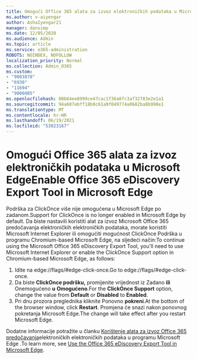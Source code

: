 ```yaml
---
title: Omogući Office 365 alata za izvoz elektroničkih podataka u Microsoft Edge
ms.author: v-aiyengar
author: AshaIyengar21
manager: dansimp
ms.date: 12/05/2020
ms.audience: Admin
ms.topic: article
ms.service: o365-administration
ROBOTS: NOINDEX, NOFOLLOW
localization_priority: Normal
ms.collection: Admin_O365
ms.custom:
- "9003878"
- "6930"
- "11694"
- "9006005"
ms.openlocfilehash: 00b64ee8999ce47cac1f36a8fc3af32783e2e1a1
ms.sourcegitcommit: 94a687ebff18b0c61a9f049774a0682ba8b998e1
ms.translationtype: MT
ms.contentlocale: hr-HR
ms.lasthandoff: 06/19/2021
ms.locfileid: "53023167"
---
```

# <a name="enable-office-365-ediscovery-export-tool-in-microsoft-edge"></a><span data-ttu-id="181cc-102">Omogući Office 365 alata za izvoz elektroničkih podataka u Microsoft Edge</span><span class="sxs-lookup"><span data-stu-id="181cc-102">Enable Office 365 eDiscovery Export Tool in Microsoft Edge</span></span>

<span data-ttu-id="181cc-103">Podrška za ClickOnce više nije omogućena u Microsoft Edge po zadanom.</span><span class="sxs-lookup"><span data-stu-id="181cc-103">Support for ClickOnce is no longer enabled in Microsoft Edge by default.</span></span> <span data-ttu-id="181cc-104">Da biste nastavili koristiti alat za izvoz Microsoft Office 365 predočavanja elektroničkih elektroničkih podataka, morate koristiti Microsoft Internet Explorer ili omogućiti mogućnost ClickOnce Podrška u programu Chromium-based Microsoft Edge, na sljedeći način:</span><span class="sxs-lookup"><span data-stu-id="181cc-104">To continue using the Microsoft Office 365 eDiscovery Export Tool, you'll need to use Microsoft Internet Explorer or enable the ClickOnce Support option in Chromium-based Microsoft Edge, as follows:</span></span>

1. <span data-ttu-id="181cc-105">Idite na edge://flags/#edge-click-once.</span><span class="sxs-lookup"><span data-stu-id="181cc-105">Go to edge://flags/#edge-click-once.</span></span>
1. <span data-ttu-id="181cc-106">Da biste **ClickOnce podršku,** promijenite vrijednost iz Zadano **ili** Onemogućeno **u** **Omogućeno**.</span><span class="sxs-lookup"><span data-stu-id="181cc-106">For the **ClickOnce Support** option, change the value from **Default** or **Disabled** to **Enabled**.</span></span>
1. <span data-ttu-id="181cc-107">Pri dnu prozora preglednika kliknite Ponovno **pokreni**.</span><span class="sxs-lookup"><span data-stu-id="181cc-107">At the bottom of the browser window, click **Restart**.</span></span> <span data-ttu-id="181cc-108">Promjena će snazi nakon ponovnog pokretanja Microsoft Edge.</span><span class="sxs-lookup"><span data-stu-id="181cc-108">The change will take effect after you restart Microsoft Edge.</span></span>

<span data-ttu-id="181cc-109">Dodatne informacije potražite u članku [Korištenje alata za izvoz Office 365 predočavanja](https://go.microsoft.com/fwlink/?linkid=2111611)elektroničkih elektroničkih podataka u programu Microsoft Edge .</span><span class="sxs-lookup"><span data-stu-id="181cc-109">To learn more, see [Use the Office 365 eDiscovery Export Tool in Microsoft Edge](https://go.microsoft.com/fwlink/?linkid=2111611).</span></span>
